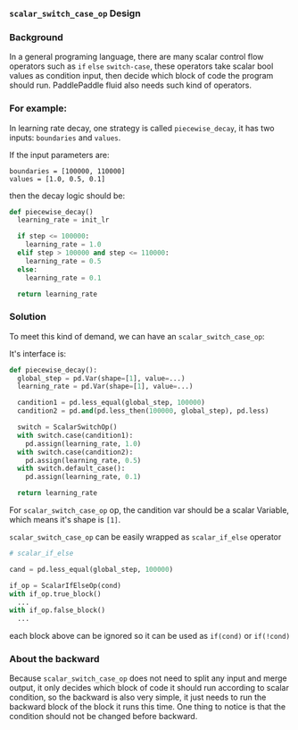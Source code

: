 ### `scalar_switch_case_op` Design

### Background
In a general programing language, there are many scalar control flow operators such as `if` `else` `switch-case`, these operators take scalar bool values as condition input, then decide which block of code the program should run. PaddlePaddle fluid also needs such kind of operators.

### For example:
In learning rate decay, one strategy is called `piecewise_decay`, it has two inputs: `boundaries` and `values`.

If the input parameters are:

```
boundaries = [100000, 110000]
values = [1.0, 0.5, 0.1]
```

then the decay logic should be:

```python
def piecewise_decay()
  learning_rate = init_lr

  if step <= 100000:
    learning_rate = 1.0
  elif step > 100000 and step <= 110000:
    learning_rate = 0.5
  else:
    learning_rate = 0.1

  return learning_rate
```

### Solution
To meet this kind of demand, we can have an `scalar_switch_case_op`:

It's interface is:

```python
def piecewise_decay():
  global_step = pd.Var(shape=[1], value=...)
  learning_rate = pd.Var(shape=[1], value=...)

  candition1 = pd.less_equal(global_step, 100000)
  candition2 = pd.and(pd.less_then(100000, global_step), pd.less)

  switch = ScalarSwitchOp()
  with switch.case(candition1):
    pd.assign(learning_rate, 1.0)
  with switch.case(candition2):
    pd.assign(learning_rate, 0.5)
  with switch.default_case():
    pd.assign(learning_rate, 0.1)

  return learning_rate
```

For `scalar_switch_case_op` op, the candition var should be a scalar Variable, which means it's shape is `[1]`.

`scalar_switch_case_op` can be easily wrapped as `scalar_if_else` operator

```python
# scalar_if_else

cand = pd.less_equal(global_step, 100000)

if_op = ScalarIfElseOp(cond)
with if_op.true_block()
  ...
with if_op.false_block()
  ...

```
each block above can be ignored so it can be used as `if(cond)` or `if(!cond)`

### About the backward
Because `scalar_switch_case_op` does not need to split any input and merge output, it only decides which block of code it should run according to scalar condition, so the backward is also very simple, it just needs to run the backward block of the block it runs this time. One thing to notice is that the condition should not be changed before backward.
